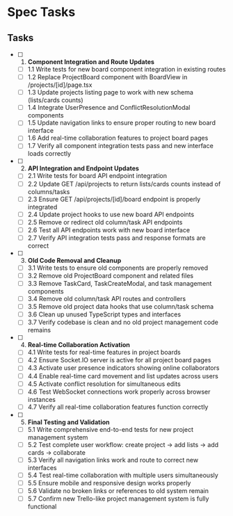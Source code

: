 # Spec Tasks

## Tasks

- [ ] 1. **Component Integration and Route Updates**
  - [ ] 1.1 Write tests for new board component integration in existing routes
  - [ ] 1.2 Replace ProjectBoard component with BoardView in /projects/[id]/page.tsx
  - [ ] 1.3 Update projects listing page to work with new schema (lists/cards counts)
  - [ ] 1.4 Integrate UserPresence and ConflictResolutionModal components
  - [ ] 1.5 Update navigation links to ensure proper routing to new board interface
  - [ ] 1.6 Add real-time collaboration features to project board pages
  - [ ] 1.7 Verify all component integration tests pass and new interface loads correctly

- [ ] 2. **API Integration and Endpoint Updates**
  - [ ] 2.1 Write tests for board API endpoint integration
  - [ ] 2.2 Update GET /api/projects to return lists/cards counts instead of columns/tasks
  - [ ] 2.3 Ensure GET /api/projects/[id]/board endpoint is properly integrated
  - [ ] 2.4 Update project hooks to use new board API endpoints
  - [ ] 2.5 Remove or redirect old column/task API endpoints
  - [ ] 2.6 Test all API endpoints work with new board interface
  - [ ] 2.7 Verify API integration tests pass and response formats are correct

- [ ] 3. **Old Code Removal and Cleanup**
  - [ ] 3.1 Write tests to ensure old components are properly removed
  - [ ] 3.2 Remove old ProjectBoard component and related files
  - [ ] 3.3 Remove TaskCard, TaskCreateModal, and task management components
  - [ ] 3.4 Remove old column/task API routes and controllers
  - [ ] 3.5 Remove old project data hooks that use column/task schema
  - [ ] 3.6 Clean up unused TypeScript types and interfaces
  - [ ] 3.7 Verify codebase is clean and no old project management code remains

- [ ] 4. **Real-time Collaboration Activation**
  - [ ] 4.1 Write tests for real-time features in project boards
  - [ ] 4.2 Ensure Socket.IO server is active for all project board pages
  - [ ] 4.3 Activate user presence indicators showing online collaborators
  - [ ] 4.4 Enable real-time card movement and list updates across users
  - [ ] 4.5 Activate conflict resolution for simultaneous edits
  - [ ] 4.6 Test WebSocket connections work properly across browser instances
  - [ ] 4.7 Verify all real-time collaboration features function correctly

- [ ] 5. **Final Testing and Validation**
  - [ ] 5.1 Write comprehensive end-to-end tests for new project management system
  - [ ] 5.2 Test complete user workflow: create project → add lists → add cards → collaborate
  - [ ] 5.3 Verify all navigation links work and route to correct new interfaces
  - [ ] 5.4 Test real-time collaboration with multiple users simultaneously
  - [ ] 5.5 Ensure mobile and responsive design works properly
  - [ ] 5.6 Validate no broken links or references to old system remain
  - [ ] 5.7 Confirm new Trello-like project management system is fully functional

